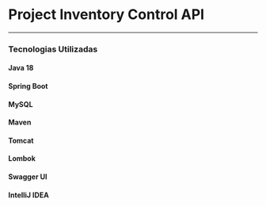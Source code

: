 # Project Inventory Control API

---

### Tecnologias Utilizadas

#### Java 18
#### Spring Boot
#### MySQL
#### Maven
#### Tomcat
#### Lombok
#### Swagger UI
#### IntelliJ IDEA